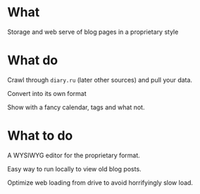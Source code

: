 


# What
Storage and web serve of blog pages in a proprietary style

# What do
Crawl through `diary.ru` (later other sources) and pull your data. 

Convert into its own format

Show with a fancy calendar, tags and what not.

# What to do
A WYSIWYG editor for the proprietary format.

Easy way to run locally to view old blog posts.

Optimize web loading from drive to avoid horrifyingly slow load.